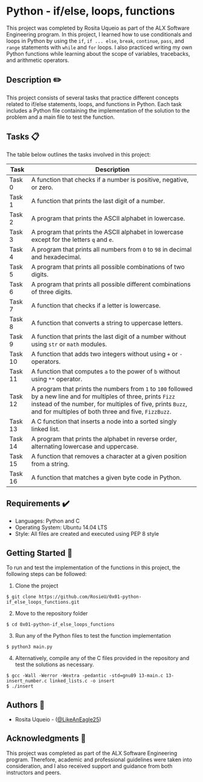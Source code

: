 # Python - if/else, loops, functions

This project was completed by Rosita Uqueio as part of the ALX Software Engineering program. In this project, I learned how to use conditionals and loops in Python by using the `if`, `if ... else`, `break`, `continue`, `pass`, and `range` statements with `while` and `for` loops. I also practiced writing my own Python functions while learning about the scope of variables, tracebacks, and arithmetic operators.

## Description :pencil2:

This project consists of several tasks that practice different concepts related to if/else statements, loops, and functions in Python. Each task includes a Python file containing the implementation of the solution to the problem and a main file to test the function.

## Tasks :clipboard:

The table below outlines the tasks involved in this project:

| Task | Description |
|------|-------------|
| Task 0 | A function that checks if a number is positive, negative, or zero. |
| Task 1 | A function that prints the last digit of a number. |
| Task 2 | A program that prints the ASCII alphabet in lowercase. |
| Task 3 | A program that prints the ASCII alphabet in lowercase except for the letters `q` and `e`. |
| Task 4 | A program that prints all numbers from `0` to `98` in decimal and hexadecimal. |
| Task 5 | A program that prints all possible combinations of two digits. |
| Task 6 | A program that prints all possible different combinations of three digits. |
| Task 7 | A function that checks if a letter is lowercase. |
| Task 8 | A function that converts a string to uppercase letters. |
| Task 9 | A function that prints the last digit of a number without using `str` or `math` modules. |
| Task 10 | A function that adds two integers without using `+` or `-` operators. |
| Task 11 | A function that computes `a` to the power of `b` without using `**` operator. |
| Task 12 | A program that prints the numbers from `1` to `100` followed by a new line and for multiples of three, prints `Fizz` instead of the number, for multiples of five, prints `Buzz`, and for multiples of both three and five, `FizzBuzz`.|
| Task 13 | A C function that inserts a node into a sorted singly linked list. |
| Task 14 | A program that prints the alphabet in reverse order, alternating lowercase and uppercase. |
| Task 15 | A function that removes a character at a given position from a string. |
| Task 16 | A function that matches a given byte code in Python. |

## Requirements :heavy_check_mark:

* Languages: Python and C
* Operating System: Ubuntu 14.04 LTS
* Style: All files are created and executed using PEP 8 style

## Getting Started :rocket:

To run and test the implementation of the functions in this project, the following steps can be followed:

1. Clone the project

```
$ git clone https://github.com/RosieU/0x01-python-if_else_loops_functions.git
```

2. Move to the repository folder

```
$ cd 0x01-python-if_else_loops_functions
```

3. Run any of the Python files to test the function implementation

```
$ python3 main.py
```

4. Alternatively, compile any of the C files provided in the repository and test the solutions as necessary.

```
$ gcc -Wall -Werror -Wextra -pedantic -std=gnu89 13-main.c 13-insert_number.c linked_lists.c -o insert
$ ./insert
``` 

## Authors :busts_in_silhouette:

* Rosita Uqueio - ([@LikeAnEagle25](https://github.com/LikeAnEagle25))

## Acknowledgments :pray:

This project was completed as part of the  ALX Software Engineering program. Therefore, academic and professional guidelines were taken into consideration, and I also received support and guidance from both instructors and peers.
